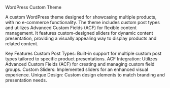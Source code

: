 WordPress Custom Theme

A custom WordPress theme designed for showcasing multiple products, with no e-commerce functionality. The theme includes custom post types and utilizes Advanced Custom Fields (ACF) for flexible content management. It features custom-designed sliders for dynamic content presentation, providing a visually appealing way to display products and related content.

Key Features
Custom Post Types: Built-in support for multiple custom post types tailored to specific product presentations.
ACF Integration: Utilizes Advanced Custom Fields (ACF) for creating and managing custom field groups.
Custom Sliders: Implemented sliders for an enhanced visual experience.
Unique Design: Custom design elements to match branding and presentation needs.
